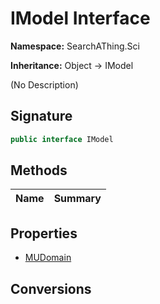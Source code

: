# IModel Interface
**Namespace:** SearchAThing.Sci

**Inheritance:** Object → IModel

(No Description)

## Signature
```csharp
public interface IModel
```
## Methods
|**Name**|**Summary**|
|---|---|
## Properties
- [MUDomain](IModel/MUDomain.md)
## Conversions
